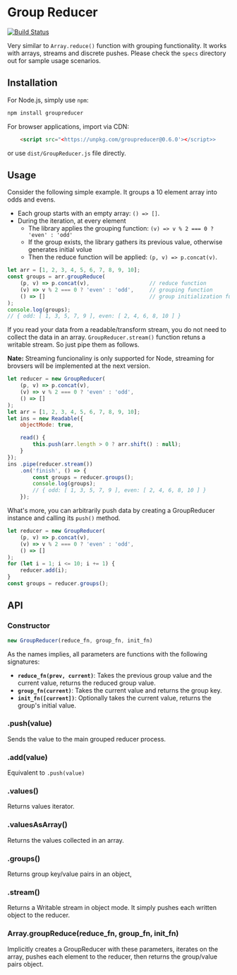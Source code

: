 # Group Reducer

[![Build Status](https://travis-ci.org/MatriksData/GroupReducer.svg?branch=master)](https://travis-ci.org/MatriksData/GroupReducer)

Very similar to `Array.reduce()` function with grouping functionality.  It works with arrays, streams and discrete pushes.  Please check the `specs` directory out for sample usage scenarios.

## Installation

For Node.js, simply use `npm`:

```sh
npm install groupreducer
```

For browser applications, import via CDN:

```html
    <script src="<https://unpkg.com/groupreducer@0.6.0'></script>>
```
or use `dist/GroupReducer.js` file directly.

## Usage

Consider the following simple example.  It groups a 10 element array into odds and evens.  

* Each group starts with an empty array: `() => []`.
* During the iteration, at every element
  * The library applies the grouping function: `(v) => v % 2 === 0 ? 'even' : 'odd'`
  * If the group exists, the library gathers its previous value, otherwise generates initial volue
  * Then the reduce function will be applied: `(p, v) => p.concat(v)`.

```javascript
let arr = [1, 2, 3, 4, 5, 6, 7, 8, 9, 10];
const groups = arr.groupReduce(
    (p, v) => p.concat(v),                   // reduce function
    (v) => v % 2 === 0 ? 'even' : 'odd',     // grouping function
    () => []                                 // group initialization function
);
console.log(groups);
// { odd: [ 1, 3, 5, 7, 9 ], even: [ 2, 4, 6, 8, 10 ] }
```

If you read your data from a readable/transform stream, you do not need to collect the data in an array.   `GroupReducer.stream()` function retuns a writable stream.  So just pipe them as follows.

**Nate:** Streaming funcionaliny is only supported for Node, streaming for brovsers will be implemented at the next version.

```javascript
let reducer = new GroupReducer(
    (p, v) => p.concat(v),
    (v) => v % 2 === 0 ? 'even' : 'odd',
    () => []
);
let arr = [1, 2, 3, 4, 5, 6, 7, 8, 9, 10];
let ins = new Readable({
    objectMode: true,

    read() {
        this.push(arr.length > 0 ? arr.shift() : null);
    }
});
ins .pipe(reducer.stream())
    .on('finish', () => {
        const groups = reducer.groups();
        console.log(groups);
        // { odd: [ 1, 3, 5, 7, 9 ], even: [ 2, 4, 6, 8, 10 ] }
    });
```

What's more, you can arbitrarily push data by creating a GroupReducer instance and calling its `push()` method.

```javascript
let reducer = new GroupReducer(
    (p, v) => p.concat(v),
    (v) => v % 2 === 0 ? 'even' : 'odd',
    () => []
);
for (let i = 1; i <= 10; i += 1) {
    reducer.add(i);
}
const groups = reducer.groups();
```

## API

### Constructor

```javascript
new GroupReducer(reduce_fn, group_fn, init_fn)
```

As the names implies, all parameters are functions with the following signatures:

* **`reduce_fn(prev, current)`**: Takes the previous group value and the current value, returns the reduced group value.
* **`group_fn(current)`**: Takes the current value and returns the group key.
* **`init_fn([current])`**: Optionally takes the current value, returns the group's initial value.

### .push(value)

Sends the value to the main grouped reducer process.

### .add(value)

Equivalent to `.push(value)`

### .values()

Returns values iterator.

### .valuesAsArray()

Returns the values collected in an array.

### .groups()

Returns group key/value pairs in an object,

### .stream()

Returns a Writable stream in object mode.  It simply pushes each written object to the reducer.

### Array.groupReduce(reduce_fn, group_fn, init_fn)

Implicitly creates a GroupReducer with these parameters, iterates on the array, pushes each element to the reducer, then returns the group/value pairs object.
